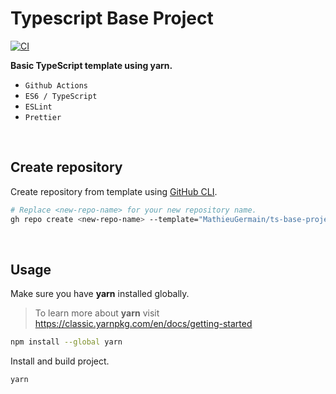 # Typescript Base Project

[![CI](https://github.com/MathieuGermain/ts-base-project/actions/workflows/build.yml/badge.svg)](https://github.com/MathieuGermain/ts-base-project/actions/workflows/build.yml)

**Basic TypeScript template using yarn.**  
- `Github Actions`
- `ES6 / TypeScript`
- `ESLint`
- `Prettier`

<br>

## Create repository

Create repository from template using [GitHub CLI](https://cli.github.com/).
```bash
# Replace <new-repo-name> for your new repository name.
gh repo create <new-repo-name> --template="MathieuGermain/ts-base-project"
```

<br>

## Usage

Make sure you have **yarn** installed globally.
> To learn more about **yarn** visit https://classic.yarnpkg.com/en/docs/getting-started
```bash
npm install --global yarn
```

Install and build project.
```bash
yarn
```
